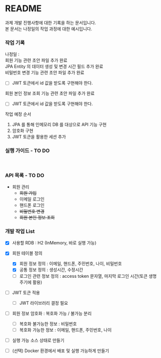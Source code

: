 # README #

과제 개발 진행사항에 대한 기록을 하는 문서입니다.<br>
본 문서는 나정일의 작업 과정에 대한 예시입니다.

### 작업 기록
나정일 : 
<br>
회원 기능 관련 초안 파일 추가 완료
<br>
JPA Entity 의 데이터 생성 및 변경 시간 필드 추가 완료
<br>
비밀번호 변경 기능 관련 초안 파일 추가 완료<br>
- [ ] JWT 토큰에서 id 값을 받도록 구현해야 한다. <br>

회원 본인 정보 조회 기능 관련 초안 파일 추가 완료
- [ ] JWT 토큰에서 id 값을 받도록 구현해야 한다. <br>  


작업 예정 순서

1. JPA 를 통해 인메모리 DB 를 대상으로 API 기능 구현
2. 암호화 구현
3. JWT 토큰을 활용한 세션 추가

### 실행 가이드 - TO DO
<br>

### API 목록 - TO DO

+ 회원 관리
  + ~~회원 가입~~
  + 이메일 로그인
  + 핸드폰 로그인
  + ~~비밀번호 변경~~
  + ~~회원 본인 정보 조회~~
  
### 개발 작업 List

- [x] 사용할 RDB : H2 (InMemory, 바로 실행 가능)
- [x] 회원 테이블 정의
  - [x] 회원 정보 정의 : 이메일, 핸드폰, 주민번호, 나이, 비밀번호
  - [x] 공통 정보 정의 : 생성시간, 수정시간
  - [ ] 로그인 관련 정보 정의 : access token 문자열, 마지막 로그인 시간(토큰 생명주기에 활용)
- [ ] JWT 토큰 적용
  - [ ] JWT 라이브러리 결정 필요
- [ ] 회원 정보 암호화 : 복호화 가능 / 불가능 분리
  - [ ] 복호화 불가능한 정보 : 비밀번호
  - [ ] 복호화 가능한 정보 : 이메일, 핸드폰, 주민번호, 나이
- [ ] 실행 가능 소스 상태로 만들기
- [ ] (선택) Docker 환경에서 배포 및 실행 가능하게 만들기
  